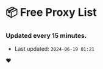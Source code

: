 # :package: Free Proxy List
### Updated every 15 minutes.

- Last updated: `2024-06-19 01:21`

:heart:
